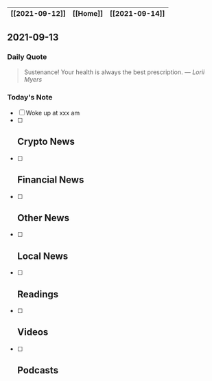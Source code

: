 | [[2021-09-12]] | [[Home]] | [[2021-09-14]] |
| :------------: | :------: | :------------: |

## 2021-09-13 

### Daily Quote
> Sustenance! Your health is always the best prescription.
> &mdash; <cite>Lorii Myers</cite>

### Today's Note
- [ ] Woke up at xxx am
- [ ] Crypto News
	- 
- [ ] Financial News
	- 
- [ ] Other News
	- 
- [ ] Local News
	-
- [ ] Readings
	- 
- [ ] Videos
	- 
- [ ] Podcasts
	- 
